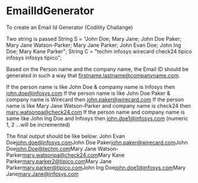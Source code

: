# EmailIdGenerator

To create an Email Id Generator (Codility Challange)

Two string is passed String S = "John Doe; Mary Jane; John Doe Paker; Mary Jane Watson-Parker; Mary Jane Parker; John Evan                                  Doe; John Ing Doe; Mary Kane Parker";
		     String C = "techm infosys wirecard check24 tipico infosys infosys tipico";

Based on the Person name and the company name, the Email ID should be generated in such a way that firstname.lastname@companyname.com.

If the person name is like John Doe & compamy name is Infosys then john.doe@infosys.com 
If the person name is like John Doe Paker & company name is Wirecard then john.paker@wirecard.com 
If the person name is like Mary Jane Watson-Parker and company name is check24 then mary.watsonpa@check24.com 
If the person name and company name is same like John Ing Doe and Infosys then john.doe1@infosys.com (numeric 1, 2 ...will be incremented)


The final output should be like below:
John Evan Doe<john.doe@infosys.com>John Doe Paker<john.paker@wirecard.com>John Doe<john.Doe@techm.com>Mary Jane Watson-Parker<mary.watsonpa@check24.com>Mary Kane Parker<mary.parker2@tipico.com>Mary Jane Parker<mary.parker@tipico.com>John Ing Doe<john.doe1@infosys.com>Mary Jane<mary.Jane@infosys.com>





